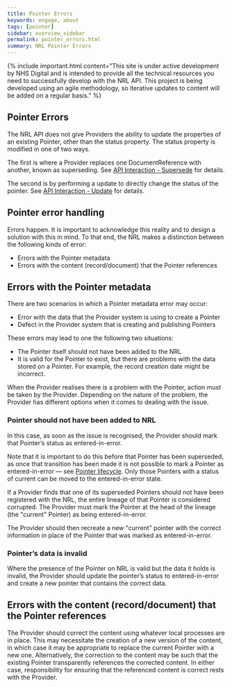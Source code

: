 ```yaml
---
title: Pointer Errors
keywords: engage, about
tags: [pointer]
sidebar: overview_sidebar
permalink: pointer_errors.html
summary: NRL Pointer Errors
---
```


{% include important.html content="This site is under active development by NHS Digital and is intended to provide all the technical resources you need to successfully develop with the NRL API. This project is being developed using an agile methodology, so iterative updates to content will be added on a regular basis." %}

## Pointer Errors

The NRL API does not give Providers the ability to update the properties of an existing Pointer, other than the status property. The status property is modified in one of two ways.

The first is where a Provider replaces one DocumentReference with another, known as superseding. See [API Interaction - Supersede](api_interaction_supersede.html) for details.

The second is by performing a update to directly change the status of the pointer. See [API Interaction - Update](api_interaction_update.html) for details.

## Pointer error handling

Errors happen. It is important to acknowledge this reality and to design a solution with this in mind. To that end, the NRL makes a distinction between the following kinds of error:

* Errors with the Pointer metadata
* Errors with the content (record/document) that the Pointer references

## Errors with the Pointer metadata

There are two scenarios in which a Pointer metadata error may occur:
* Error with the data that the Provider system is using to create a Pointer
* Defect in the Provider system that is creating and publishing Pointers

These errors may lead to one the following two situations:
* The Pointer itself should not have been added to the NRL
* It is valid for the Pointer to exist, but there are problems with the data stored on a Pointer. For example, the record creation date might be incorrect.

When the Provider realises there is a problem with the Pointer, action must be taken by the Provider. Depending on the nature of the problem, the Provider has different options when it comes to dealing with the issue.

### Pointer should not have been added to NRL

In this case, as soon as the issue is recognised, the Provider should mark that Pointer’s status as entered-in-error.

Note that it is important to do this before that Pointer has been superseded, as once that transition has been made it is not possible to mark a Pointer as entered-in-error — see [Pointer lifecycle](pointer_lifecycle.html). Only those Pointers with a status of current can be moved to the entered-in-error state.

If a Provider finds that one of its superseded Pointers should not have been registered with the NRL, the entire lineage of that Pointer is considered corrupted. The Provider must mark the Pointer at the head of the lineage (the "current" Pointer) as being entered-in-error.

The Provider should then recreate a new "current" pointer with the correct information in place of the Pointer that was marked as entered-in-error.

### Pointer’s data is invalid

Where the presence of the Pointer on NRL is valid but the data it holds is invalid, the Provider should update the pointer’s status to entered-in-error and create a new pointer that contains the correct data.

## Errors with the content (record/document) that the Pointer references

The Provider should correct the content using whatever local processes are in place. This may necessitate the creation of a new version of the content, in which case it may be appropriate to replace the current Pointer with a new one. Alternatively, the correction to the content may be such that the existing Pointer transparently references the corrected content. In either case, responsibility for ensuring that the referenced content is correct rests with the Provider.
